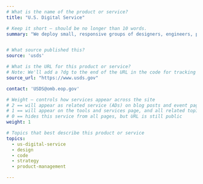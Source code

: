 ```yaml
---
# What is the name of the product or service?
title: "U.S. Digital Service"

# Keep it short — should be no longer than 10 words.
summary: "We deploy small, responsive groups of designers, engineers, product managers, and bureaucracy specialists to work with and empower civil servants."


# What source published this?
source: 'usds'

# What is the URL for this product or service?
# Note: We'll add a ?dg to the end of the URL in the code for tracking purposes
source_url: "https://www.usds.gov"

contact: 'USDS@omb.eop.gov'

# Weight — controls how services appear across the site
# 2 == will appear as related service (ADs) on blog posts and event pages
# 1 == will appear on the tools and services page, and all related topic pages
# 0 == hides this service from all pages, but URL is still public
weight: 1

# Topics that best describe this product or service
topics:
  - us-digital-service
  - design
  - code
  - strategy
  - product-management

---
```

